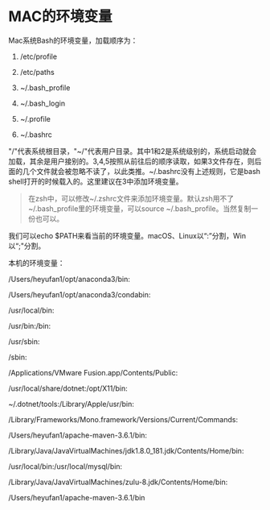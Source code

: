 # MAC的环境变量

Mac系统Bash的环境变量，加载顺序为：

1. /etc/profile

2. /etc/paths

3. \~/.bash_profile

4. \~/.bash_login

5. \~/.profile 

6. \~/.bashrc

"/"代表系统根目录，"\~/"代表用户目录。其中1和2是系统级别的，系统启动就会加载，其余是用户接别的。3,4,5按照从前往后的顺序读取，如果3文件存在，则后面的几个文件就会被忽略不读了，以此类推。\~/.bashrc没有上述规则，它是bash shell打开的时候载入的。这里建议在3中添加环境变量。

> 在zsh中，可以修改\~/.zshrc文件来添加环境变量。默认zsh用不了\~/.bash_profile里的环境变量，可以source \~/.bash_profile。当然复制一份也可以。

我们可以echo $PATH来看当前的环境变量。macOS、Linux以“:”分割，Win以“;"分割。

本机的环境变量：

/Users/heyufan1/opt/anaconda3/bin:

/Users/heyufan1/opt/anaconda3/condabin:

/usr/local/bin:

/usr/bin:/bin:

/usr/sbin:

/sbin: 

/Applications/VMware Fusion.app/Contents/Public:

/usr/local/share/dotnet:/opt/X11/bin:

\~/.dotnet/tools:/Library/Apple/usr/bin:

/Library/Frameworks/Mono.framework/Versions/Current/Commands:

/Users/heyufan1/apache-maven-3.6.1/bin:

/Library/Java/JavaVirtualMachines/jdk1.8.0_181.jdk/Contents/Home/bin:

/usr/local/bin:/usr/local/mysql/bin:

/Library/Java/JavaVirtualMachines/zulu-8.jdk/Contents/Home/bin:

/Users/heyufan1/apache-maven-3.6.1/bin